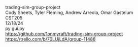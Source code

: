 trading-sim-group-project  
Cody Sheets, Tyler Fleming, Andrew Arreola, Omar Gastelum  
CST205  
12/18/24  
py gui.py  
https://github.com/1onmyraft/trading-sim-group-project  
https://trello.com/b/70LUjLdA/group-11488  
